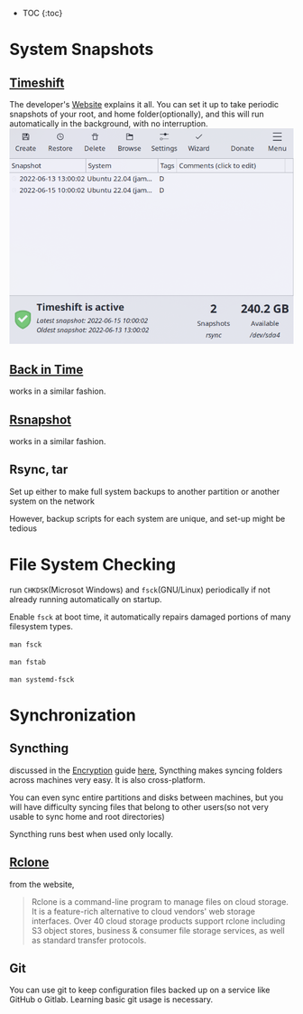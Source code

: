 * TOC
{:toc}

# System Snapshots

## [Timeshift](https://teejeetech.com/timeshift/)

The developer's [Website](https://teejeetech.com/timeshift/) explains it all.
You can set it up to take periodic snapshots of your root, and home folder(optionally), and this will run automatically in the background, with no interruption.
![](timeshift.png)

## [Back in Time](https://backintime.readthedocs.io/en/latest/)

works in a similar fashion.

## [Rsnapshot](https://rsnapshot.org/)

works in a similar fashion.

## Rsync, tar

Set up either to make full system backups to another partition or another system on the network

However, backup scripts for each system are unique, and set-up might be tedious

# File System Checking

run `CHKDSK`(Microsot Windows) and `fsck`(GNU/Linux) periodically if not already running automatically on startup.

Enable `fsck` at boot time, it automatically repairs damaged portions of many filesystem types.

`man fsck`

`man fstab`

`man systemd-fsck`

# Synchronization

## Syncthing

discussed in the [Encryption](./encryption.md) guide [here](https://elvindsouza.github.io/hardening/encryption.html#password-sensitive-information-management-), Syncthing makes syncing folders across machines very easy. It is also cross-platform.

You can even sync entire partitions and disks between machines, but you will have difficulty syncing files that belong to other users(so not very usable to sync home and root directories)

Syncthing runs best when used only locally.

## [Rclone](https://rclone.org/)

from the website,

> Rclone is a command-line program to manage files on cloud storage. It is a feature-rich alternative to cloud vendors' web storage interfaces. Over 40 cloud storage products support rclone including S3 object stores, business & consumer file storage services, as well as standard transfer protocols.

## Git

You can use git to keep configuration files backed up on a service like GitHub o Gitlab. Learning basic git usage is necessary.
